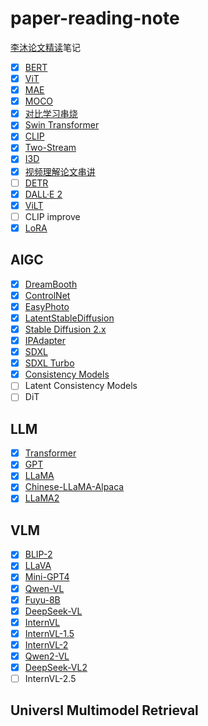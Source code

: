 # paper-reading-note

[李沐论文精读](https://github.com/mli/paper-reading)笔记

- [x] [BERT](./notes/002_bert.md)
- [x] [ViT](./notes/003_vit.md)
- [x] [MAE](./notes/004_mae.md)
- [x] [MOCO](./notes/005_moco.md)
- [x] [对比学习串烧](./notes/006_contrast_learning.md)
- [x] [Swin Transformer](./notes/007_swin_transformer.md)
- [x] [CLIP](./notes/008_clip.md)
- [x] [Two-Stream](./notes/009_two_stream.md)
- [x] [I3D](./notes/010_i3d.md)
- [x] [视频理解论文串讲](./notes/011_video_understanding.md)
- [ ] [DETR](./notes/012_detr.md)
- [x] [DALL·E 2](./notes/013_dalle2.md)
- [x] [ViLT](./notes/014_vilt.md)
- [ ] CLIP improve
- [x] [LoRA](./notes/020_lora.md)

## AIGC
- [x] [DreamBooth](./notes/022_dreambooth.md)
- [x] [ControlNet](./notes/023_controlnet.md)
- [x] [EasyPhoto](./notes/024_easyphoto.md)
- [x] [LatentStableDiffusion](./notes/025_latent_diffusion_model.md)
- [x] [Stable Diffusion 2.x](./notes/030_stable_diffusion_2.x.md) 
- [x] [IPAdapter](./notes/026_ipadapter.md)
- [x] [SDXL](./notes/027_sdxl.md)
- [x] [SDXL Turbo](./notes/031_sdxl_turbo.md)
- [x] [Consistency Models](./notes/028_consistency_models.md)
- [ ] Latent Consistency Models
- [ ] DiT

## LLM
- [x] [Transformer](./notes/001_transformer.md)
- [x] [GPT](./notes/016_gpt.md)
- [x] [LLaMA](./notes/018_llama.md)
- [x] [Chinese-LLaMA-Alpaca](./notes/019_chinese_llama.md)
- [x] [LLaMA2](./notes/021_llama2.md)

## VLM
- [x] [BLIP-2](./notes/038_blip2.md)
- [x] [LLaVA](./notes/032_llava.md)
- [x] [Mini-GPT4](./notes/033_minigpt4.md)
- [x] [Qwen-VL](./notes/034_qwenvl.md)
- [x] [Fuyu-8B](./notes/035_fuyu8b.md)
- [x] [DeepSeek-VL](./notes/036_deepseekvl.md)
- [x] [InternVL](./notes/037_internvl.md)
- [x] [InternVL-1.5](/notes/039_internvl1.5.md)
- [x] [InternVL-2](./notes/040_internvl2.md)
- [x] [Qwen2-VL](./notes/041_qwen2vl.md)
- [x] [DeepSeek-VL2](./notes/042_deepseekvl2.md)
- [ ] InternVL-2.5

## Universl Multimodel Retrieval
